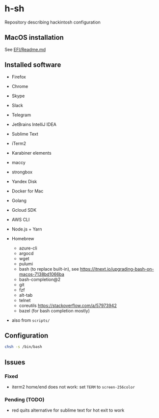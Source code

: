 # h-sh

Repository describing hackintosh configuration

## MacOS installation

See [EFI/Readme.md](EFI/Readme.md)

## Installed software

* Firefox
* Chrome

* Skype
* Slack
* Telegram

* JetBrains IntelliJ IDEA
* Sublime Text

* iTerm2

* Karabiner elements

* maccy

* strongbox

* Yandex Disk

* Docker for Mac

* Golang

* Gcloud SDK

* AWS CLI

* Node.js + Yarn

* Homebrew
    * azure-cli
    * argocd
    * wget
    * pulumi
    * bash (to replace built-in), see https://itnext.io/upgrading-bash-on-macos-7138bd1066ba
    * bash-completion@2
    * git
    * fzf
    * alt-tab
    * telnet
    * coreutils https://stackoverflow.com/a/57973942
    * bazel (for bash completion mostly)

+ also from `scripts/`

## Configuration

```bash
chsh -s /bin/bash
```

## Issues

### Fixed

* iterm2 home/end does not work: set `TERM` to `screen-256color`

### Pending (TODO)

* red quits alternative for sublime text for hot exit to work
